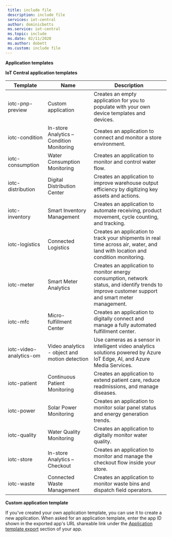 ```yaml
---
 title: include file
 description: include file
 services: iot-central
 author: dominicbetts
 ms.service: iot-central
 ms.topic: include
 ms.date: 02/11/2020
 ms.author: dobett
 ms.custom: include file
---
```


**Application templates**

**IoT Central application templates**

| Template                 | Name        | Description |
| ------------------------ | ----------- | ----------- |
| iotc-pnp-preview         | Custom application | Creates an empty application for you to populate with your own device templates and devices. |
| iotc-condition           | In-store Analytics – Condition Monitoring | Creates an application to connect and monitor a store environment. |
| iotc-consumption         | Water Consumption Monitoring | Creates an application to monitor and control water flow. |
| iotc-distribution        | Digital Distribution Center | Creates an application to improve warehouse output efficiency by digitizing key assets and actions. |
| iotc-inventory           | Smart Inventory Management | Creates an application to automate receiving, product movement, cycle counting, and tracking. |
| iotc-logistics           | Connected Logistics | Creates an application to track your shipments in real time across air, water, and land with location and condition monitoring. |
| iotc-meter               | Smart Meter Analytics | Creates an application to monitor energy consumption, network status, and identify trends to improve customer support and smart meter management.  |
| iotc-mfc                 | Micro-fulfillment Center | Creates an application to digitally connect and manage a fully automated fulfillment center. |
| iotc-video-analytics-om  | Video analytics - object and motion detection | Use cameras as a sensor in intelligent video analytics solutions powered by Azure IoT Edge, AI, and Azure Media Services. |
| iotc-patient             | Continuous Patient Monitoring | Creates an application to extend patient care, reduce readmissions, and manage diseases. |
| iotc-power               | Solar Power Monitoring | Creates an application to monitor solar panel status and energy generation trends. |
| iotc-quality             | Water Quality Monitoring | Creates an application to digitally monitor water quality. |
| iotc-store               | In-store Analytics – Checkout | Creates an application to monitor and manage the checkout flow inside your store. |
| iotc-waste               | Connected Waste Management | Creates an application to monitor waste bins and dispatch field operators. |

**Custom application template**

If you've created your own application template, you can use it to create a new application. When asked for an application template, enter the app ID shown in the exported app's URL shareable link under the [Application template export](../articles/iot-central/core/howto-use-app-templates.md#create-an-application-template) section of your app. 
